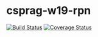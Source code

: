 # csprag-w19-rpn
[![Build Status](https://travis-ci.org/JamesB-zz/csprag-w19-rpn.svg?branch=master)](https://travis-ci.org/JamesB-zz/csprag-w19-rpn) [![Coverage Status](https://coveralls.io/repos/github/JamesB-zz/csprag-w19-rpn/badge.svg?branch=master)](https://coveralls.io/github/JamesB-zz/csprag-w19-rpn?branch=master)

